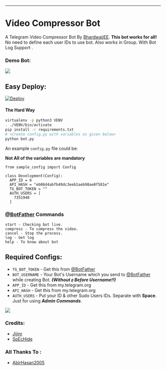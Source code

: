 ---

# Video Compressor Bot

A Telegram Video Compressor Bot By [BhardwajjEE](https://telegram.me/Priyanshu_bhardwaj). **This bot works for all!** No need to define each user IDs to use bot. Also works in Group.
With Bot Log Support .
### Demo Bot:
<a href="https://t.me/CompresserRobot"><img src="https://img.shields.io/badge/CompresserROBOT-Telegram-orange"></a>

## Easy Deploy:
[![Deploy](https://www.herokucdn.com/deploy/button.svg)](https://heroku.com/deploy)


#### The Hard Way

```sh
virtualenv -p python3 VENV
. ./VENV/bin/activate
pip install -r requirements.txt
# <Create config.py with variables as given below>
python bot.py
```

An example `config.py` file could be:

**Not All of the variables are mandatory**

```python3
from sample_config import Config

class Development(Config):
  APP_ID = 6
  API_HASH = "eb06d4abfb49dc3eeb1aeb98ae0f581e"
  TG_BOT_TOKEN = ""
  AUTH_USERS = [
    7351948
  ]
```

### [@BotFather](https://telegram.dog/BotFather) Commands

```
start - Checking bot live.
compress - To compress the video.
cancel - Stop the process.
log - Get log
help - To know about bot
```

## Required Configs:
* `TG_BOT_TOKEN` - Get this from [@BotFather](https://t.me/BotFather)
* `BOT_USERNAME` - Your Bot's Username which you send to [@BotFather](https://t.me/BotFather) while creating Bot. ***(Without `@` Before Username!!)***
* `APP_ID` - Get this from my.telegram.org
* `API_HASH` - Get this from my.telegram.org
* `AUTH_USERS` - Put your ID & other Sudo Users IDs. Separate with **Space**. Just for using ***Admin Commands***.


![](https://github.com/bhardwajjEE/bhardwajjEE/blob/main/Assets/ezgif.com-gif-maker.gif)






### Credits:
* [Jijinr](https://github.com/Jijinr)
* [SpEcHide](https://github.com/spechide)
### All Thanks To :
* [AbirHasan2005](https://github.com/AbirHasan2005)
